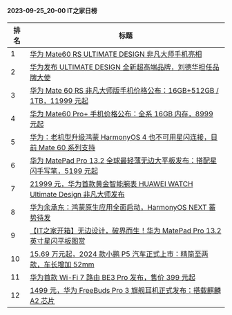 #### 2023-09-25_20-00  IT之家日榜

| 排名 | 标题|
| --- | ---|
| 1 | [华为 Mate60 RS ULTIMATE DESIGN 非凡大师手机亮相](https://www.ithome.com/0/721/494.htm) |
| 2 | [华为发布 ULTIMATE DESIGN 全新超高端品牌，刘德华担任品牌大使](https://www.ithome.com/0/721/488.htm) |
| 3 | [华为 Mate 60 RS 非凡大师版手机价格公布：16GB+512GB / 1TB，11999 元起](https://www.ithome.com/0/721/527.htm) |
| 4 | [华为 Mate60 Pro+ 手机价格公布：全系 16GB 内存，8999 元起](https://www.ithome.com/0/721/525.htm) |
| 5 | [华为：老机型升级鸿蒙 HarmonyOS 4 也不可用星闪连接，目前 Mate 60 系列支持](https://www.ithome.com/0/721/417.htm) |
| 6 | [华为 MatePad Pro 13.2 全球最轻薄无边大平板发布：搭配星闪手写笔，5199 元起](https://www.ithome.com/0/721/487.htm) |
| 7 | [21999 元，华为首款黄金智能腕表 HUAWEI WATCH Ultimate Design 非凡大师发布](https://www.ithome.com/0/721/496.htm) |
| 8 | [华为余承东：鸿蒙原生应用全面启动，HarmonyOS NEXT 蓄势待发](https://www.ithome.com/0/721/520.htm) |
| 9 | [【IT之家开箱】无边设计，破界而生！华为 MatePad Pro 13.2 英寸星闪平板图赏](https://www.ithome.com/0/721/495.htm) |
| 10 | [15.69 万元起，2024 款小鹏 P5 汽车正式上市：精简至两款，车长增加 52mm](https://www.ithome.com/0/721/408.htm) |
| 11 | [华为首款 Wi-Fi 7 路由 BE3 Pro 发布，售价 399 元起](https://www.ithome.com/0/721/526.htm) |
| 12 | [1499 元，华为 FreeBuds Pro 3 旗舰耳机正式发布：搭载麒麟 A2 芯片](https://www.ithome.com/0/721/506.htm) |
